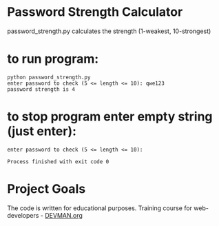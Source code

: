 # Password Strength Calculator

password_strength.py calculates the strength (1-weakest, 10-strongest) 

# to run program:
```
python password_strength.py
enter password to check (5 <= length <= 10): qwe123
password strength is 4
```
# to stop program enter empty string (just enter):
```
enter password to check (5 <= length <= 10):

Process finished with exit code 0
```
# Project Goals

The code is written for educational purposes. Training course for web-developers - [DEVMAN.org](https://devman.org)
